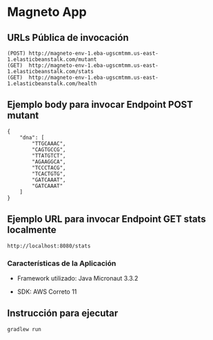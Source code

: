 # Magneto App

## URLs Pública de invocación

```
(POST) http://magneto-env-1.eba-ugscmtmm.us-east-1.elasticbeanstalk.com/mutant
(GET)  http://magneto-env-1.eba-ugscmtmm.us-east-1.elasticbeanstalk.com/stats
(GET)  http://magneto-env-1.eba-ugscmtmm.us-east-1.elasticbeanstalk.com/health
```


## Ejemplo body para invocar Endpoint POST mutant

```
{
    "dna": [
        "TTGCAAAC",
        "CAGTGCCG",
        "TTATGTCT",
        "AGAAGGCA",
        "TCCCTACG",
        "TCACTGTG",
        "GATCAAAT",
        "GATCAAAT"
    ]
}
```

## Ejemplo URL para invocar Endpoint GET stats localmente

```
http://localhost:8080/stats
```

### Características de la Aplicación
* Framework utilizado: Java Micronaut 3.3.2

* SDK: AWS Correto 11

## Instrucción para ejecutar

```
gradlew run
```



